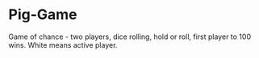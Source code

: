# Pig-Game
Game of chance - two players, dice rolling, hold or roll, first player to 100 wins. White means active player.
